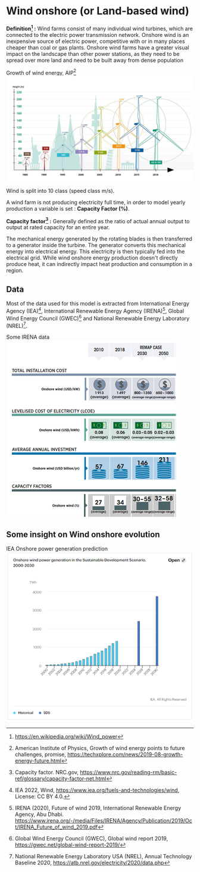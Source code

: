 # Wind onshore (or Land-based wind)

**Definition[^1] :**
Wind farms consist of many individual wind turbines, which are connected to the electric power transmission network. Onshore wind is an inexpensive source of electric power, competitive with or in many places cheaper than coal or gas plants. Onshore wind farms have a greater visual impact on the landscape than other power stations, as they need to be spread over more land and need to be built away from dense population

Growth of wind energy, AIP[^2]
![](growthofwind.jpg) 

Wind is split into 10 class (speed class m/s).

A wind farm is not producing electricity full time, in order to model yearly production a variable is set : **Capacity Factor (%)**.

**Capacity factor[^3] :** Generally defined as the ratio of actual annual output to output at rated capacity for an entire year.  

The mechanical energy generated by the rotating blades is then transferred to a generator inside the turbine. The generator converts this mechanical energy into electrical energy. This electricity is then typically fed into the electrical grid.
While wind onshore energy production doesn't directly produce heat, it can indirectly impact heat production and consumption in a region.
## Data     
Most of the data used for this model is extracted from International Energy Agency (IEA)[^4], 
International Renewable Energy Agency (IRENA)[^5], Global Wind Energy Council (GWEC)[^6] and National Renewable Energy Laboratory (NREL)[^7].   

Some IRENA data
![](irena-onshore.png) 
## Some insight on Wind onshore evolution
IEA Onshore power generation prediction
![](IEA-onshore-prediction.PNG) 

[^1]: https://en.wikipedia.org/wiki/Wind_power
[^2]: American Institute of Physics, Growth of wind energy points to future challenges, promise, https://techxplore.com/news/2019-08-growth-energy-future.html
[^3]: Capacity factor. NRC.gov, https://www.nrc.gov/reading-rm/basic-ref/glossary/capacity-factor-net.html
[^4]: IEA 2022, Wind, https://www.iea.org/fuels-and-technologies/wind, License: CC BY 4.0.
[^5]: IRENA (2020), Future of wind 2019, International Renewable Energy Agency, Abu Dhabi. https://www.irena.org/-/media/Files/IRENA/Agency/Publication/2019/Oct/IRENA_Future_of_wind_2019.pdf
[^6]: Global Wind Energy Council (GWEC), Global wind report 2019, https://gwec.net/global-wind-report-2019/
[^7]: National Renewable Energy Laboratory USA (NREL), Annual Technology Baseline 2020, https://atb.nrel.gov/electricity/2020/data.php
[^8]: https://www.iberdrola.com/sustainability/renewables-energy-wind-power#:~:text=Onshore%20wind%20energy%20is%20responsible,it%20to%20the%20distribution%20network.